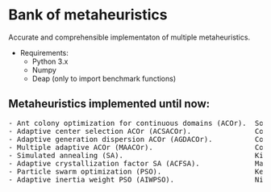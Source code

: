 # Bank of metaheuristics
Accurate and comprehensible implementaton of multiple metaheuristics.
- Requirements:
  - Python 3.x
  - Numpy
  - Deap (only to import benchmark functions)

## Metaheuristics implemented until now:
<pre>
- Ant colony optimization for continuous domains (ACOr).  Socha, 2006.
- Adaptive center selection ACOr (ACSACOr).               Costa, 2020.
- Adaptive generation dispersion ACOr (AGDACOr).          Costa, 2020.
- Multiple adaptive ACOr (MAACOr).                        Costa, 2020.
- Simulated annealing (SA).                               Kirkpatrick, 1983.
- Adaptive crystallization factor SA (ACFSA).             Martins, 2012.
- Particle swarm optimization (PSO).                      Kennedy, 1995.
- Adaptive inertia weight PSO (AIWPSO).                   Nickabadi, 2011.
</pre>
